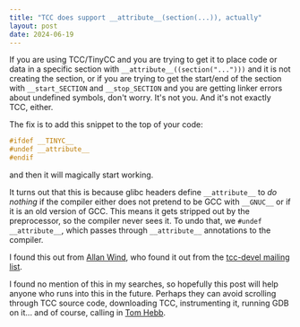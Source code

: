 ```yaml
---
title: "TCC does support __attribute__(section(...)), actually"
layout: post
date: 2024-06-19
---
```


If you are using TCC/TinyCC and you are trying to get it to place code or data
in a specific section with `__attribute__((section("...")))` and it is not
creating the section, or if you are trying to get the start/end of the section
with `__start_SECTION` and `__stop_SECTION` and you are getting linker errors
about undefined symbols, don't worry. It's not you. And it's not exactly TCC,
either.

The fix is to add this snippet to the top of your code:

```c
#ifdef __TINYC__
#undef __attribute__
#endif
```

and then it will magically start working.

It turns out that this is because glibc headers define `__attribute__` to *do
nothing* if the compiler either does not pretend to be GCC with `__GNUC__` or
if it is an old version of GCC. This means it gets stripped out by the
preprocessor, so the compiler never sees it. To undo that, we `#undef
__attribute__`, which passes through `__attribute__` annotations to the
compiler.

I found this out from [Allan
Wind](https://stackoverflow.com/a/78639523/569183), who found it out from the
[tcc-devel mailing list](https://lists.nongnu.org/archive/html/tinycc-devel/2018-04/msg00008.html).

I found no mention of this in my searches, so hopefully this post will help
anyone who runs into this in the future. Perhaps they can avoid scrolling
through TCC source code, downloading TCC, instrumenting it, running GDB on
it... and of course, calling in [Tom Hebb](https://tchebb.me/).
